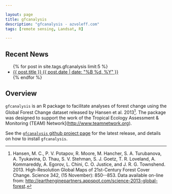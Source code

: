 ```yaml
---

layout: page
title: gfcanalysis
description: "gfcanalysis - azvoleff.com"
tags: [remote sensing, Landsat, R]

---
```


## Recent News
<ul class="post-list">
{% for post in site.tags.gfcanalysis limit:5 %} 
  <li><article><a href="{{ site.url }}{{ post.url }}">{{ post.title }} <span class="entry-date"><time datetime="{{ post.date | date_to_xmlschema }}">{{ post.date | date: "%B %d, %Y" }}</time></span></a></article></li>
{% endfor %}
</ul>

## Overview
`gfcanalysis` is an R package to facilitate analyses of forest change using the 
Global Forest Change dataset released by Hansen et al. 2013[^1]. The package 
was designed to support the work of the Tropical Ecology Assessment & 
Monitoring (TEAM) Network](http://www.teamnetwork.org).

See the [`gfcanalysis` github project 
page](https://github.com/azvoleff/gfcanalysis) for the latest release, and 
details on how to install `gfcanalysis`.

[^1]:
    Hansen, M. C., P. V. Potapov, R. Moore, M. Hancher, S. A. Turubanova, A. 
    Tyukavina, D. Thau, S. V. Stehman, S. J. Goetz, T. R. Loveland, A. Kommareddy, 
    A. Egorov, L. Chini, C. O. Justice, and J. R. G. Townshend. 2013. 
    High-Resolution Global Maps of 21st-Century Forest Cover Change. Science 342, 
    (15 November): 850--853. Data available on-line from: 
    http://earthenginepartners.appspot.com/science-2013-global-forest.

